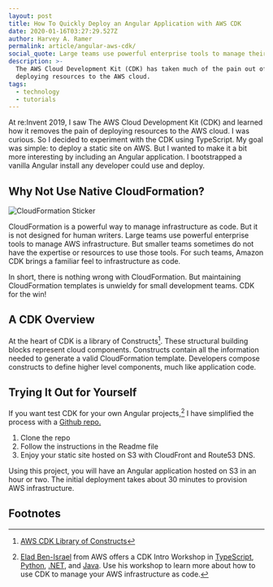 ```yaml
---
layout: post
title: How To Quickly Deploy an Angular Application with AWS CDK
date: 2020-01-16T03:27:29.527Z
author: Harvey A. Ramer
permalink: article/angular-aws-cdk/
social_quote: Large teams use powerful enterprise tools to manage their cloud infrastructure. But smaller companies sometimes do not have the expertise or resources to use those tools. AWS CDK lets everyone create and maintain their infrastructure as code.
description: >-
  The AWS Cloud Development Kit (CDK) has taken much of the pain out of
  deploying resources to the AWS cloud.
tags:
  - technology
  - tutorials
---
```


At re:Invent 2019, I saw The AWS Cloud Development Kit (CDK) and learned how it removes the pain of deploying resources to the AWS cloud. I was curious. So I decided to experiment with the CDK using TypeScript. My goal was simple: to deploy a static site on AWS. But I wanted to make it a bit more interesting by including an Angular application. I bootstrapped a vanilla Angular install any developer could use and deploy.

## Why Not Use Native CloudFormation?

![CloudFormation Sticker](https://www.harveyramer.com/img/cloudformation-sticker-sm.png)

CloudFormation is a powerful way to manage infrastructure as code. But it is not designed for human writers. Large teams use powerful enterprise tools to manage AWS infrastructure. But smaller teams sometimes do not have the expertise or resources to use those tools. For such teams, Amazon CDK brings a familiar feel to infrastructure as code.

In short, there is nothing wrong with CloudFormation. But maintaining CloudFormation templates is unwieldy for small development teams. CDK for the win!

## A CDK Overview

At the heart of CDK is a library of Constructs[^1]. These structural building blocks represent cloud components. Constructs contain all the information needed to generate a valid CloudFormation template. Developers compose constructs to define higher level components, much like application code.

## Trying It Out for Yourself

If you want test CDK for your own Angular projects,[^2] I have simplified the process with a [Github repo.](https://github.com/harveyramer/deploy-angular-with-cdk)

1. Clone the repo
2. Follow the instructions in the Readme file
3. Enjoy your static site hosted on S3 with CloudFront and Route53 DNS.

Using this project, you will have an Angular application hosted on S3 in an hour or two. The initial deployment takes about 30 minutes to provision AWS infrastructure.

## Footnotes

[^1]: [AWS CDK Library of Constructs](https://docs.aws.amazon.com/cdk/latest/guide/constructs.html)
[^2]: [Elad Ben-Israel](https://twitter.com/intent/user?screen_name=emeshbi) from AWS offers a CDK Intro Workshop in [TypeScript](https://cdkworkshop.com/20-typescript.html), [Python](https://cdkworkshop.com/30-python.html), [.NET](https://cdkworkshop.com/40-dotnet.html), and [Java](https://cdkworkshop.com/50-java.html). Use his workshop to learn more about how to use CDK to manage your AWS infrastructure as code.
